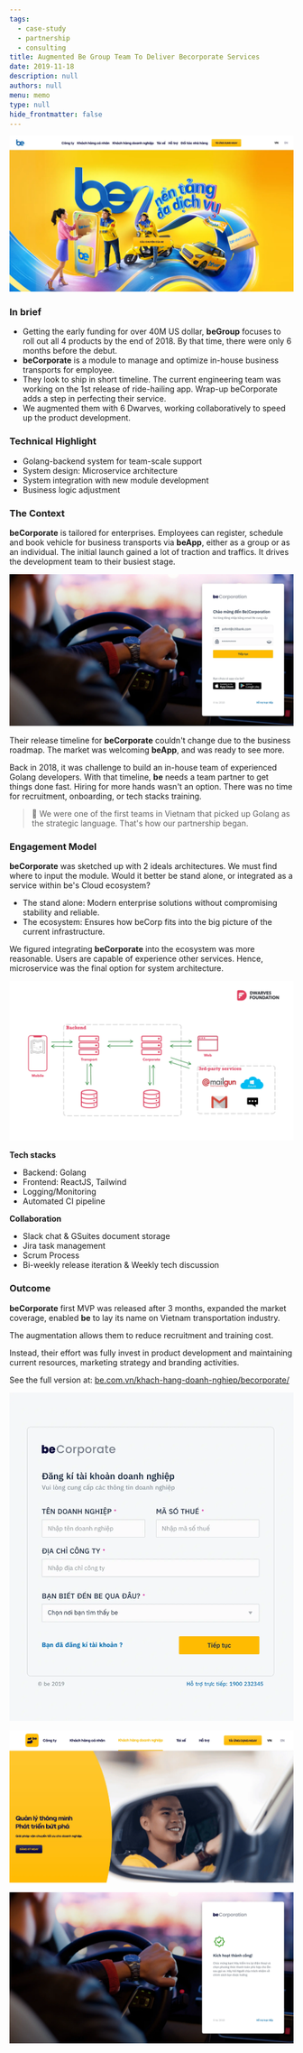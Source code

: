 ```yaml
---
tags: 
  - case-study
  - partnership
  - consulting
title: Augmented Be Group Team To Deliver Becorporate Services
date: 2019-11-18
description: null
authors: null
menu: memo
type: null
hide_frontmatter: false
---
```

![](assets/augmented-begroup-team-to-deliver-becorporate-services_ca0b190a9c3b5efdcee6b76a84de9c5f_md5.webp)

### In brief
* Getting the early funding for over 40M US dollar, **beGroup** focuses to roll out all 4 products by the end of 2018. By that time, there were only 6 months before the debut.
* **beCorporate** is a module to manage and optimize in-house business transports for employee. 
* They look to ship in short timeline. The current engineering team was working on the 1st release of ride-hailing app. Wrap-up beCorporate adds a step in perfecting their service.
* We augmented them with 6 Dwarves, working collaboratively to speed up the product development.

### Technical Highlight
* Golang-backend system for team-scale support
* System design: Microservice architecture
* System integration with new module development
* Business logic adjustment 

### The Context
**beCorporate** is tailored for enterprises. Employees can register, schedule and book vehicle for business transports via **beApp**, either as a group or as an individual. The initial launch gained a lot of traction and traffics. It drives the development team to their busiest stage.

![](assets/augmented-begroup-team-to-deliver-becorporate-services_3407a5c0fbbe296de86c5b0802a6872f_md5.webp)

Their release timeline for **beCorporate** couldn't change due to the business roadmap. The market was welcoming **beApp**, and was ready to see more. 

Back in 2018, it was challenge to build an in-house team of experienced Golang developers. With that timeline, **be** needs a team partner to get things done fast. Hiring for more hands wasn't an option. There was no time for recruitment, onboarding, or tech stacks training. 

>
> 🔑 We were one of the first teams in Vietnam that picked up Golang as the strategic language. That's how our partnership began. 

### Engagement Model
**beCorporate** was sketched up with 2 ideals architectures. We must find where to input the module. Would it better be stand alone, or integrated as a service within be's Cloud ecosystem?
* The stand alone: Modern enterprise solutions without compromising stability and reliable. 
* The ecosystem: Ensures how beCorp fits into the big picture of the current infrastructure. 

We figured integrating **beCorporate** into the ecosystem was more reasonable. Users are capable of experience other services. Hence, microservice was the final option for system architecture.

![](assets/augmented-begroup-team-to-deliver-becorporate-services_ea8665d018277b323545f81180d583b2_md5.webp)

**Tech stacks**

* Backend: Golang
* Frontend: ReactJS, Tailwind
* Logging/Monitoring
* Automated CI pipeline

**Collaboration**

* Slack chat & GSuites document storage
* Jira task management
* Scrum Process
* Bi-weekly release iteration & Weekly tech discussion

### Outcome
**beCorporate** first MVP was released after 3 months, expanded the market coverage, enabled **be** to lay its name on Vietnam transportation industry.

The augmentation allows them to reduce recruitment and training cost. 

Instead, their effort was fully invest in product development and maintaining current resources, marketing strategy and branding activities.

See the full version at: [be.com.vn/khach-hang-doanh-nghiep/becorporate/](https://be.com.vn/khach-hang-doanh-nghiep/becorporate/)

![](assets/augmented-begroup-team-to-deliver-becorporate-services_05af781fc86209505eb928d390fb7595_md5.webp)

![](assets/augmented-begroup-team-to-deliver-becorporate-services_98b3be37936cc22032f52d776aa4c211_md5.webp)

![](assets/augmented-begroup-team-to-deliver-becorporate-services_69537f10e0a7c768d1c85a6f15ff5ecd_md5.webp)